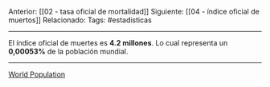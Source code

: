 Anterior: [[02 - tasa oficial de mortalidad]]
Siguiente: [[04 - índice oficial de muertos]]
Relacionado:
Tags: #estadisticas

------------------------------------------------------

El índice oficial de muertes es **4.2 millones**.  Lo cual representa un **0,00053%** de la población mundial.  

--------------------------------------------------------

[World Population](https://www.worldometers.info/world-population/)

